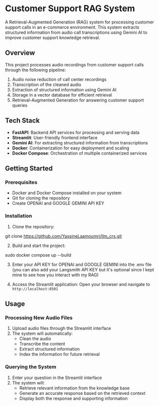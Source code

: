 # Customer Support RAG System

A Retrieval-Augmented Generation (RAG) system for processing customer support calls in an e-commerce environment. This system extracts structured information from audio call transcriptions using Gemini AI to improve customer support knowledge retrieval.

## Overview

This project processes audio recordings from customer support calls through the following pipeline:
1. Audio noise reduction of call center recordings
2. Transcription of the cleaned audio
3. Extraction of structured information using Gemini AI
4. Storage in a vector database for efficient retrieval
5. Retrieval-Augmented Generation for answering customer support queries

## Tech Stack

- **FastAPI**: Backend API services for processing and serving data
- **Streamlit**: User-friendly frontend interface
- **Gemini AI**: For extracting structured information from transcriptions
- **Docker**: Containerization for easy deployment and scaling
- **Docker Compose**: Orchestration of multiple containerized services

## Getting Started

### Prerequisites

- Docker and Docker Compose installed on your system
- Git for cloning the repository
- Create OPENAI and GOOGLE GEMINI API KEY

### Installation

1. Clone the repository:

git clone https://github.com/YassineLaamoumri/llm_crs.git

2. Build and start the project:

sudo docker compose up --build

3. Enter your API KEY for OPENAI and GOOGLE GEMINI into the .env file (you can also add your Langsmith API KEY but it's optional since I kept mine to see how you interact with my RAG)

3. Access the Streamlit application:
Open your browser and navigate to `http://localhost:8501`



## Usage

### Processing New Audio Files

1. Upload audio files through the Streamlit interface
2. The system will automatically:
   - Clean the audio
   - Transcribe the content
   - Extract structured information
   - Index the information for future retrieval

### Querying the System

1. Enter your question in the Streamlit interface
2. The system will:
   - Retrieve relevant information from the knowledge base
   - Generate an accurate response based on the retrieved context
   - Display both the response and supporting information
